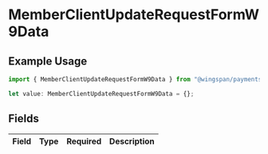 # MemberClientUpdateRequestFormW9Data

## Example Usage

```typescript
import { MemberClientUpdateRequestFormW9Data } from "@wingspan/payments/sdk/models/shared";

let value: MemberClientUpdateRequestFormW9Data = {};
```

## Fields

| Field       | Type        | Required    | Description |
| ----------- | ----------- | ----------- | ----------- |